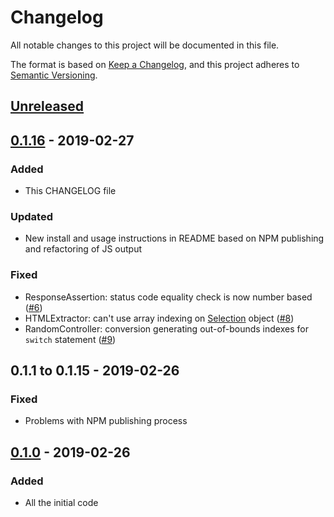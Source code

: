 # Changelog
All notable changes to this project will be documented in this file.

The format is based on [Keep a Changelog](https://keepachangelog.com/en/1.0.0/),
and this project adheres to [Semantic Versioning](https://semver.org/spec/v2.0.0.html).

## [Unreleased]

## [0.1.16] - 2019-02-27
### Added
- This CHANGELOG file

### Updated
- New install and usage instructions in README based on NPM publishing and refactoring of JS output

### Fixed
- ResponseAssertion: status code equality check is now number based ([#6](https://github.com/loadimpact/jmeter-to-k6/issues/6))
- HTMLExtractor: can't use array indexing on [Selection](https://docs.k6.io/docs/selection-k6html) object ([#8](https://github.com/loadimpact/jmeter-to-k6/issues/8))
- RandomController: conversion generating out-of-bounds indexes for `switch` statement ([#9](https://github.com/loadimpact/jmeter-to-k6/issues/9))

## 0.1.1 to 0.1.15 - 2019-02-26
### Fixed
- Problems with NPM publishing process

## [0.1.0] - 2019-02-26
### Added
- All the initial code

[Unreleased]: https://github.com/loadimpact/jmeter-to-k6/compare/v0.1.1...HEAD
[0.1.16]: https://github.com/loadimpact/jmeter-to-k6/compare/v0.1.0...v0.1.16
[0.1.0]: https://github.com/olivierlacan/keep-a-changelog/releases/tag/v0.1.0
